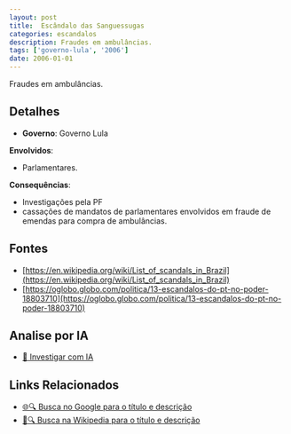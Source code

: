 ```yaml
---
layout: post
title:  Escândalo das Sanguessugas
categories: escandalos
description: Fraudes em ambulâncias.
tags: ['governo-lula', '2006']
date: 2006-01-01
---
```


Fraudes em ambulâncias.

## Detalhes
- **Governo**: Governo Lula

**Envolvidos**:
- Parlamentares.


**Consequências**:
- Investigações pela PF
- cassações de mandatos de parlamentares envolvidos em fraude de emendas para compra de ambulâncias.


## Fontes
- [https://en.wikipedia.org/wiki/List_of_scandals_in_Brazil](https://en.wikipedia.org/wiki/List_of_scandals_in_Brazil)
- [https://oglobo.globo.com/politica/13-escandalos-do-pt-no-poder-18803710](https://oglobo.globo.com/politica/13-escandalos-do-pt-no-poder-18803710)


## Analise por IA
- [🤖 Investigar com IA](https://www.perplexity.ai/search?q=Esc%C3%A2ndalo%20das%20Sanguessugas%20Fraudes%20em%20ambul%C3%A2ncias.%20Governo%20Lula)

## Links Relacionados
- [🌐🔍 Busca no Google para o título e descrição](https://www.google.com/search?q=Esc%C3%A2ndalo%20das%20Sanguessugas%20Fraudes%20em%20ambul%C3%A2ncias.%20Governo%20Lula)
- [📖🔍 Busca na Wikipedia para o título e descrição](https://pt.wikipedia.org/w/index.php?search=Esc%C3%A2ndalo%20das%20Sanguessugas%20Fraudes%20em%20ambul%C3%A2ncias.%20Governo%20Lula)


